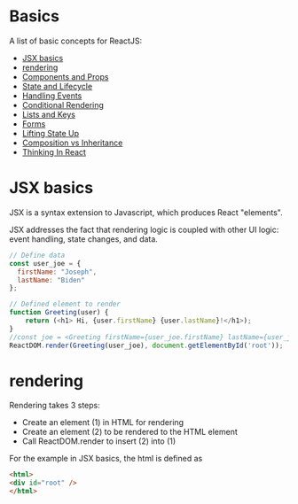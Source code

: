 # Basics

A list of basic concepts for ReactJS:
- [JSX basics](https://reactjs.org/docs/introducing-jsx.html)
- [rendering](https://reactjs.org/docs/rendering-elements.html) 
- [Components and Props](https://reactjs.org/docs/components-and-props.html)
- [State and Lifecycle](https://reactjs.org/docs/state-and-lifecycle.html)
- [Handling Events](https://reactjs.org/docs/handling-events.html)
- [Conditional Rendering](https://reactjs.org/docs/conditional-rendering.html)
- [Lists and Keys](https://reactjs.org/docs/lists-and-keys.html)
- [Forms](https://reactjs.org/docs/forms.html)
- [Lifting State Up](https://reactjs.org/docs/lifting-state-up.html)
- [Composition vs Inheritance](https://reactjs.org/docs/composition-vs-inheritance.html)
- [Thinking In React](https://reactjs.org/docs/thinking-in-react.html)

# JSX basics

JSX is a syntax extension to Javascript, which produces React "elements". 

JSX addresses the fact that rendering logic is coupled with other UI logic: event handling, state changes, and data.

```javascript
// Define data
const user_joe = {
  firstName: "Joseph",
  lastName: "Biden"
};

// Defined element to render
function Greeting(user) {
    return (<h1> Hi, {user.firstName} {user.lastName}!</h1>);
}
//const joe = <Greeting firstName={user_joe.firstName} lastName={user_joe.lastName} /> 
ReactDOM.render(Greeting(user_joe), document.getElementById('root'));
```

# rendering

Rendering takes 3 steps:
- Create an element (1) in HTML for rendering
- Create an element (2) to be rendered to the HTML element
- Call ReactDOM.render to insert (2) into (1)

For the example in JSX basics, the html is defined as
```html
<html>
<div id="root" />
</html>
```
